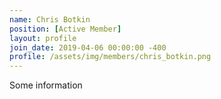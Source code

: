 ```yaml
---
name: Chris Botkin
position: [Active Member]
layout: profile
join_date: 2019-04-06 00:00:00 -400
profile: /assets/img/members/chris_botkin.png
---
```

Some information